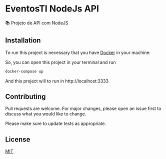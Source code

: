 # EventosTI NodeJs API 

:books: Projeto de API com NodeJS

## Installation

To run this project is necessary that you have [Docker](https://www.docker.com/) in your machine:

So, you can open this project in your terminal and run

```bash
docker-compose up
```

And this project will to run in http://localhost:3333

## Contributing
Pull requests are welcome. For major changes, please open an issue first to discuss what you would like to change.

Please make sure to update tests as appropriate.

## License
[MIT](https://choosealicense.com/licenses/mit/)